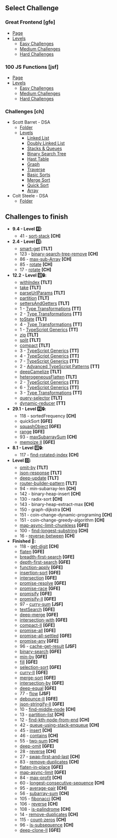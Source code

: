 ## Select Challenge

### Great Frontend [gfe]

-   [Page](https://www.greatfrontend.com/prepare)
-   [Levels](https://wheelofnames.com/j6k-rbs)
    -   [Easy Challenges](https://wheelofnames.com/5vr-crv)
    -   [Medium Challenges](https://wheelofnames.com/nwh-f7a)
    -   [Hard Challenges](https://wheelofnames.com/gfw-3jv)

### 100 JS Functions [jsf]

-   [Page](https://www.100jsfunctions.com/exercises)
-   [Levels](https://wheelofnames.com/j6k-rbs)
    -   [Easy Challenges](https://wheelofnames.com/3ba-d6s)
    -   [Medium Challenges](https://wheelofnames.com/38u-urz)
    -   [Hard Challenges](https://wheelofnames.com/wpm-kk7)

### Challenges [ch]

-   Scott Barret - DSA
    -   [Folder](/challenges//Scott%20Barrett%20-%20DSA/)
    -   [Levels](https://wheelofnames.com/gqm-58f)
        -   [Linked List](https://wheelofnames.com/awm-3up)
        -   [Doubly Linked List](https://wheelofnames.com/bak-68v)
        -   [Stacks & Queues](https://wheelofnames.com/nrf-xwc)
        -   [Binary Search Tree](https://wheelofnames.com/ytv-t46)
        -   [Hast Table](https://wheelofnames.com/9mx-adf)
        -   [Graph](https://wheelofnames.com/zvn-cqe)
        -   [Traverse](https://wheelofnames.com/q5v-emv)
        -   [Basic Sorts](https://wheelofnames.com/njs-g29)
        -   [Merge Sort](https://wheelofnames.com/bty-cdz)
        -   [Quick Sort](https://wheelofnames.com/aa6-ffe)
        -   [Array](https://wheelofnames.com/efx-kn2)
-   Colt Steele - DSA
    -   [Folder](/challenges/Colt%20Steele%20-%20DSA/)

## Challenges to finish

-   **9.4 - Level 2️⃣:**
    -   41 - [sort-stack](./challenges/Scott%20Barrett%20-%20DSA/02-stack-and-queues/41-stack-sort/problem.js) **[CH]**
-   **2.4 - Level 1️⃣:**
    -   [smart-get](https://type-level-typescript.com/members/template-literal-types) **[TLT]**
    -   123 - [binary-search-tree-remove](./challenges/Scott%20Barrett%20-%20DSA/17-binary-search-tree-II/123-remove/problem.js) **[CH]**
    -   86 - [max-sub-Array](./challenges/Scott%20Barrett%20-%20DSA/10-array/86-max-sub-array/problem.js) **[CH]**
    -   85 - [rotate](./challenges/Scott%20Barrett%20-%20DSA/10-array/85-rotate/problem.js) **[CH]**
    -   17 - [rotate](./challenges/Scott%20Barrett%20-%20DSA/00-linked-list/17-rotate/problem.js) **[CH]**
-   **12.2 - Level 1️⃣🔒:**
    -   [withIndex](https://type-level-typescript.com/members/recursive-types) **[TLT]**
    -   [take](https://type-level-typescript.com/members/recursive-types) **[TLT]**
    -   [parseUrlParams](https://type-level-typescript.com/members/template-literal-types) **[TLT]**
    -   [partition](https://type-level-typescript.com/members/the-union-type-multiverse) **[TLT]**
    -   [settersAndGetters](https://type-level-typescript.com/members/mapped-types) **[TLT]**
    -   1 - [Type Transformations](https://www.totaltypescript.com/workshops/type-transformations/challenges/transform-path-parameters-from-strings-to-objects) **[TT]**
    -   2 - [Type Transformations](https://www.totaltypescript.com/workshops/type-transformations/challenges/transform-an-object-into-a-discriminated-union) **[TT]**
    -   [toState](https://type-level-typescript.com/members/the-union-type-multiverse) **[TLT]**
    -   4 - [Type Transformations](https://www.totaltypescript.com/workshops/type-transformations/challenges/construct-a-deep-partial-of-an-object) **[TT]**
    -   1 - [TypeScript Generics](https://www.totaltypescript.com/workshops/typescript-generics/generics-challenges/make-an-infinite-scroll-function-generic-with-correct-type-inference) **[TT]**
    -   [zip](https://type-level-typescript.com/members/recursive-types) **[TLT]**
    -   [split](https://type-level-typescript.com/members/template-literal-types) **[TLT]**
    -   [compact](https://type-level-typescript.com/members/the-union-type-multiverse) **[TLT]**
    -   3 - [TypeScript Generics](https://www.totaltypescript.com/workshops/typescript-generics/generics-challenges/create-a-pick-function) **[TT]**
    -   4 - [TypeScript Generics](https://www.totaltypescript.com/workshops/typescript-generics/generics-challenges/create-a-form-validation-library) **[TT]**
    -   7 - [TypeScript Generics](https://www.totaltypescript.com/workshops/typescript-generics/generics-challenges/dynamically-typing-arguments) **[TT]**
    -   2 - [Advanced TypeScript Patterns](https://www.totaltypescript.com/workshops/advanced-typescript-patterns/advanced-challenges/narrowing-with-an-array) **[TT]**
    -   [deepCamelize](https://type-level-typescript.com/members/mapped-types) **[TLT]**
    -   [heterogeneousFlatten](https://type-level-typescript.com/members/the-union-type-multiverse) **[TLT]**
    -   2 - [TypeScript Generics](https://www.totaltypescript.com/workshops/typescript-generics/generics-challenges/create-a-function-with-a-dynamic-number-of-arguments) **[TT]**
    -   6 - [TypeScript Generics](https://www.totaltypescript.com/workshops/typescript-generics/generics-challenges/typing-a-function-composition-with-overloads-and-generics) **[TT]**
    -   3 - [Type Transformations](https://www.totaltypescript.com/workshops/type-transformations/challenges/transform-a-discriminated-union-with-unique-values-to-an-object) **[TT]**
    -   [query-selector](https://type-level-typescript.com/members/template-literal-types) **[TLT]**
    -   [dynamic-reducer](https://www.totaltypescript.com/workshops/advanced-typescript-patterns/advanced-challenges/building-a-dynamic-reducer) **[TT]**
-   **29.1 - Level 2️⃣🔒:**
    -   118 - sortedFrequency **[CH]**
    -   quickSort **[GFE]**
    -   [squashObject](https://www.greatfrontend.com/questions/javascript/squash-object) **[GFE]**
    -   [range](https://www.greatfrontend.com/questions/javascript/range) **[GFE]**
    -   93 - [maxSubarraySum](./challenges/Colt%20Steele%20-%20DSA/93_SlidingWindow_maxSubarraySum/start.js) **[CH]**
    -   [memoize II](https://www.greatfrontend.com/questions/javascript/memoize-ii) **[GFE]**
-   **8.1 - Level 1️⃣🔒:**
    -   117 - [find-rotated-index](./challenges/Scott%20Barrett%20-%20DSA/15-divide-and-conquer/117-find-rotated-index/problem.js) **[CH]**
-   **Level 0️⃣:**
    -   [omit-by](https://type-level-typescript.com/members/mapped-types) **[TLT]**
    -   [json-response](https://type-level-typescript.com/members/mapped-types) **[TLT]**
    -   [deep-update](https://type-level-typescript.com/members/mapped-types) **[TLT]**
    -   [router-builder-pattern](https://type-level-typescript.com/members/designing-types) **[TLT]**
    -   94 - min-subarray-len **[CH]**
    -   142 - binary-heap-insert **[CH]**
    -   130 - radix-sort **[CH]**
    -   143 - binary-heap-extract-max **[CH]**
    -   150 - graph-dijkstra **[CH]**
    -   151 - coin-change-dynamic-programing **[CH]**
    -   151 - coin-change-greedy-algorithm **[CH]**
    -   [map-async-limit-chunkless](https://www.greatfrontend.com/questions/javascript/map-async-limit) **[GFE]**
    -   100 - [find-longest-substring](./challenges/Scott%20Barrett%20-%20DSA/13-sliding-window/100-find-longest-substring/problem.js) **[CH]**
    -   16 - [reverse-between](./challenges/Scott%20Barrett%20-%20DSA/00-linked-list/16-reverse-between/problem.js) **[CH]**
-   **Finished 💯:**
    -   118 - [get-digit](./challenges/Scott%20Barrett%20-%20DSA/16-radix-sort/118-get-digit/problem.js) **[CH]**
    -   [flaten](https://www.greatfrontend.com/questions/javascript/flatten) **[GFE]**
    -   [breadth-first-search](https://www.greatfrontend.com/questions/algo/breadth-first-search) **[GFE]**
    -   [depth-first-search](https://www.greatfrontend.com/questions/algo/depth-first-search) **[GFE]**
    -   [function-apply](https://www.greatfrontend.com/questions/javascript/function-apply) **[GFE]**
    -   [insertion-sort](https://www.greatfrontend.com/questions/algo/insertion-sort) **[GFE]**
    -   [intersection](https://www.greatfrontend.com/questions/javascript/intersection) **[GFE]**
    -   [promise-resolve](https://www.greatfrontend.com/questions/javascript/promise-resolve) **[GFE]**
    -   [promise-race](https://www.greatfrontend.com/questions/javascript/promise-race) **[GFE]**
    -   [promisify](https://www.greatfrontend.com/questions/javascript/promisify) **[GFE]**
    -   [promisify-II](https://www.greatfrontend.com/questions/javascript/promisify-ii) **[GFE]**
    -   97 - [curry-sum](https://www.100jsfunctions.com/exercises/currySum) **[JSF]**
    -   [textSearch](https://www.greatfrontend.com/questions/javascript/text-search) **[GFE]**
    -   [deep-merge](https://www.greatfrontend.com/questions/javascript/deep-merge) **[GFE]**
    -   [intersection-with](https://www.greatfrontend.com/questions/javascript/intersection-with) **[GFE]**
    -   [compact-II](https://www.greatfrontend.com/questions/javascript/compact-ii) **[GFE]**
    -   [promise-all](https://www.greatfrontend.com/questions/javascript/promise-all) **[GFE]**
    -   [promise-all-settled](https://www.greatfrontend.com/questions/javascript/promise-all-settled) **[GFE]**
    -   [promise-any](https://www.greatfrontend.com/questions/javascript/promise-any) **[GFE]**
    -   96 - [cache-get-result](https://www.100jsfunctions.com/exercises/cacheGetResult) **[JSF]**
    -   [binary-search](https://www.greatfrontend.com/questions/algo/binary-search) **[GFE]**
    -   [min-by](https://www.greatfrontend.com/questions/javascript/min-by) **[GFE]**
    -   [fill](https://www.greatfrontend.com/questions/javascript/fill) **[GFE]**
    -   [selection-sort](https://www.greatfrontend.com/questions/algo/selection-sort) **[GFE]**
    -   [curry-II](https://www.greatfrontend.com/questions/javascript/curry-ii) **[GFE]**
    -   [merge-sort](https://www.greatfrontend.com/questions/algo/merge-sort) **[GFE]**
    -   [intersection-by](https://www.greatfrontend.com/questions/javascript/intersection-by) **[GFE]**
    -   [deep-equal](https://www.greatfrontend.com/questions/javascript/deep-equal?practice=practice&tab=coding) **[GFE]**
    -   77 - [flow](https://www.100jsfunctions.com/exercises/flow) **[JSF]**
    -   [debounce-II](https://www.greatfrontend.com/questions/javascript/debounce-ii) **[GFE]**
    -   [json-stringify-II](https://www.greatfrontend.com/questions/javascript/json-stringify-ii) **[GFE]**
    -   10 - [find-middle-node](./challenges/Scott%20Barrett%20-%20DSA/00-linked-list/10-find-middle-node/problem.js) **[CH]**
    -   13 - [partition-list](./challenges/Scott%20Barrett%20-%20DSA/00-linked-list/13-partition-list/problem.js) **[CH]**
    -   12 - [find-kth-node-from-end](./challenges/Scott%20Barrett%20-%20DSA/00-linked-list/12-find-kth-node-from-end/problem.js) **[CH]**
    -   42 - [queue-using-stack-enqueue](./challenges/Scott%20Barrett%20-%20DSA/02-stack-and-queues/42-queue-using-stack-enqueue/problem.js) **[CH]**
    -   45 - [insert](./challenges/Scott%20Barrett%20-%20DSA/03-binary-search-tree/45-insert/problem.js) **[CH]**
    -   46 - [contains](./challenges/Scott%20Barrett%20-%20DSA/03-binary-search-tree/46-contains/problem.js) **[CH]**
    -   55 - [two-sum](./challenges/Scott%20Barrett%20-%20DSA/04-hash-table/55-two-sum/problem.js) **[CH]**
    -   [deep-omit](https://www.greatfrontend.com/questions/javascript/deep-omit) **[GFE]**
    -   28 - [reverse](./challenges/Scott%20Barrett%20-%20DSA/01-doubly-linked-list/28-reverse/problem.js) **[CH]**
    -   27 - [swap-first-and-last](./challenges/Scott%20Barrett%20-%20DSA/01-doubly-linked-list/27-swap-first-and-last/problem.js) **[CH]**
    -   83 - [remove-duplicates](./challenges/Scott%20Barrett%20-%20DSA/10-array/83-remove-duplicates/problem.js) **[CH]**
    -   [flaten-in-place](https://www.greatfrontend.com/questions/javascript/flatten) **[GFE]**
    -   [map-async-limit](https://www.greatfrontend.com/questions/javascript/map-async-limit) **[GFE]**
    -   84 - [max-profit](./challenges/Scott%20Barrett%20-%20DSA/10-array/84-max-profit/problem.js) **[CH]**
    -   60 - [longest-consecutive-sequence](./challenges/Scott%20Barrett%20-%20DSA/04-hash-table/60-set-longest-consecutive-sequence/problem.js) **[CH]**
    -   95 - [average-pair](./challenges/Scott%20Barrett%20-%20DSA/12-multiple-pointers/95-average-pair/problem.js) **[CH]**
    -   56 - [subarray-sum](./challenges/Scott%20Barrett%20-%20DSA/04-hash-table/56-subarray-sum/problem.js) **[CH]**
    -   105 - [fibonacci](./challenges/Scott%20Barrett%20-%20DSA/14-recursion/105-fibonacci/problem.js) **[CH]**
    -   106 - [reverse](./challenges/Scott%20Barrett%20-%20DSA/14-recursion/106-reverse/problem.js) **[CH]**
    -   108 - [is-palindrome](./challenges/Scott%20Barrett%20-%20DSA/14-recursion/108-is-palindrome/problem.js) **[CH]**
    -   14 - [remove-duplicates](./challenges/Scott%20Barrett%20-%20DSA/00-linked-list/14-remove-duplicates/problem.js) **[CH]**
    -   115 - [count-zeros](./challenges/Scott%20Barrett%20-%20DSA/15-divide-and-conquer/115-count-zeros/problem.js) **[CH]**
    -   96 - [is-subsequence](./challenges/Scott%20Barrett%20-%20DSA/12-multiple-pointers/96-is-subsequence/problem.js) **[CH]**
    -   [deep-clone-II](https://www.greatfrontend.com/questions/javascript/deep-clone-ii) **[GFE]**
